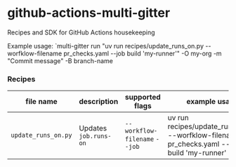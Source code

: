 # github-actions-multi-gitter
Recipes and SDK for GitHub Actions housekeeping

Example usage: `multi-gitter run "uv run recipes/update_runs_on.py --worfklow-filename pr_checks.yaml --job build 'my-runner'" -O my-org -m "Commit message" -B branch-name

### Recipes
| file name | description | supported flags | example usage |
|---|---|---|---|
| `update_runs_on.py` | Updates `job.runs-on` | `--workflow-filename` `--job` | uv run recipes/update_runs_on.py --worfklow-filename pr_checks.yaml --job build 'my-runner' |
